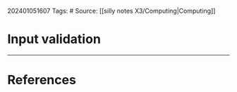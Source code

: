 202401051607
Tags: # 
Source: [[silly notes X3/Computing|Computing]]
# Input validation


---
# References

